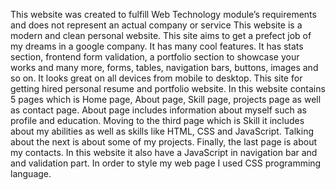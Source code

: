 This website was created to fulfill Web Technology module’s requirements and does not represent an actual company or service This website is a modern and clean personal website. This site aims to get a prefect job of my dreams in a google company. It has many cool features. It has stats section, frontend form validation, a portfolio section to showcase your works and many more, forms, tables, navigation bars, buttons, images and so on. It looks great on all devices from mobile to desktop. This site for getting hired personal resume and portfolio website. In this website contains 5 pages which is Home page, About page, Skill page, projects page as well as contact page. About page includes information about myself such as profile and education. Moving to the third page which is Skill it includes about my abilities as well as skills like HTML, CSS and JavaScript. Talking about the next is about some of my projects. Finally, the last page is about my contacts. In this website it also have a JavaScript in navigation bar and and validation part. In order to style my web page I used CSS programming language. 